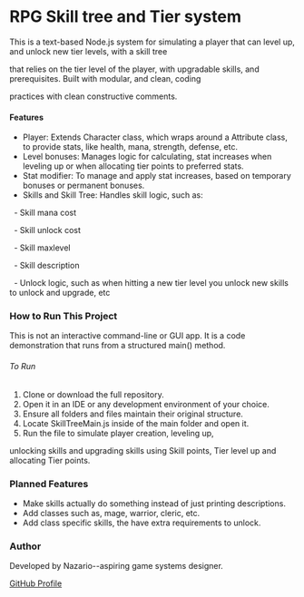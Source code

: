 # RPG Skill tree and Tier system



This is a text-based Node.js system for simulating a player that can level up, and unlock new tier levels, with a skill tree

that relies on the tier level of the player, with upgradable skills, and prerequisites. Built with modular, and clean, coding

practices with clean constructive comments.



#### Features



* Player: Extends Character class, which wraps around a Attribute class, to provide stats, like health, mana, strength, defense, etc.
* Level bonuses: Manages logic for calculating, stat increases when leveling up or when allocating tier points to preferred stats.
* Stat modifier: To manage and apply stat increases, based on temporary bonuses or permanent bonuses.
* Skills and Skill Tree: Handles skill logic, such as:

&nbsp;	- Skill mana cost

&nbsp;	- Skill unlock cost

&nbsp;	- Skill maxlevel

&nbsp;	- Skill description

&nbsp;	- Unlock logic, such as when hitting a new tier level you unlock new skills to unlock and upgrade, etc



### How to Run This Project



This is not an interactive command-line or GUI app. It is a code demonstration that runs from a structured main() method.



###### To Run



1. Clone or download the full repository.
2. Open it in an IDE or any development environment of your choice.
3. Ensure all folders and files maintain their original structure.
4. Locate SkillTreeMain.js inside of the main folder and open it.
5. Run the file to simulate player creation, leveling up,

unlocking skills and upgrading skills using Skill points, Tier level up and allocating Tier points.



### Planned Features



* Make skills actually do something instead of just printing descriptions.
* Add classes such as, mage, warrior, cleric, etc.
* Add class specific skills, the have extra requirements to unlock.



### Author



Developed by Nazario--aspiring game systems designer.

[GitHub Profile](https://github.com/GNazario180)

